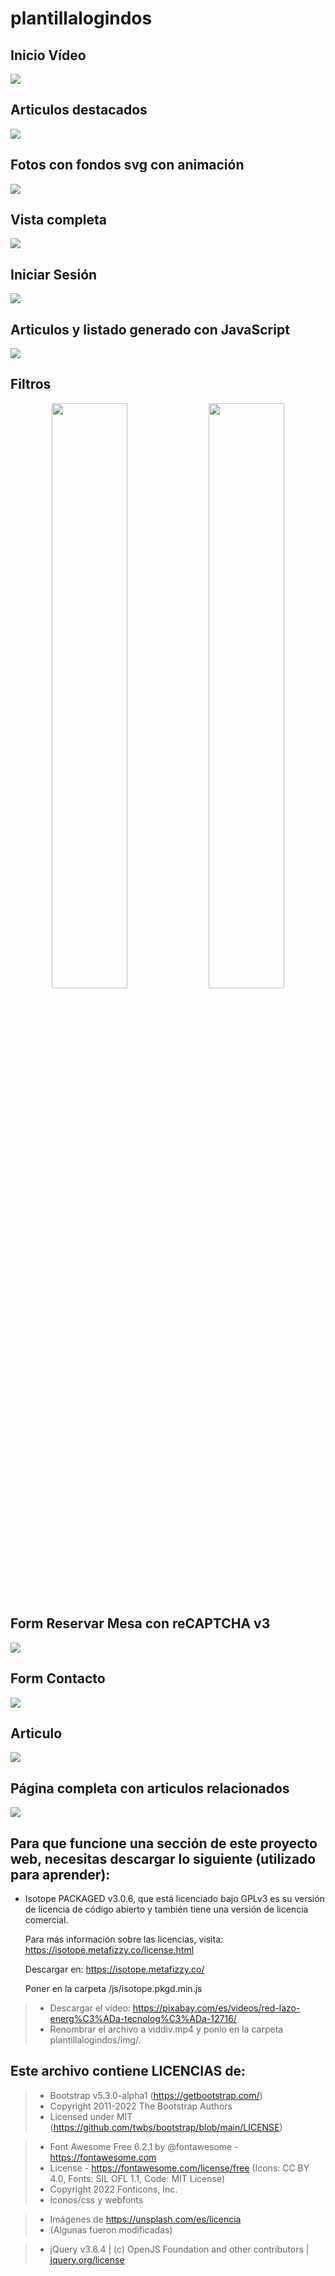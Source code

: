 # plantillalogindos

## Inicio Vídeo

<img src="./README/01inicio.png">

## Articulos destacados

<img src="./README/02principalarticulosdestacados.png">

## Fotos con fondos svg con animación

<img src="./README/03.png">

## Vista completa

<img src="./README/04completa.png">

## Iniciar Sesión

<img src="./README/05iniciosesion.png">

## Articulos y listado generado con JavaScript 

<img src="./README/06articulos.png">

## Filtros 

<div align="center">
<img src="./README/07articulosnieve.png" width="49%">
<img src="./README/08bosque.png" width="49%">
</div>

## Form Reservar Mesa con reCAPTCHA v3

<img src="./README/09reservamesa.png">

## Form Contacto

<img src="./README/10contacto.png">

## Articulo

<img src="./README/11articulo.png">

## Página completa con articulos relacionados

<img src="./README/12articulocompleto.png">

## Para que funcione una sección de este proyecto web, necesitas descargar lo siguiente (utilizado para aprender):

- Isotope PACKAGED v3.0.6, que está licenciado bajo GPLv3 es su versión de licencia de código abierto y también tiene una versión de licencia comercial.

    Para más información sobre las licencias, visita: https://isotope.metafizzy.co/license.html

    Descargar en: https://isotope.metafizzy.co/

    Poner en la carpeta /js/isotope.pkgd.min.js

> - Descargar el vídeo: https://pixabay.com/es/videos/red-lazo-energ%C3%ADa-tecnolog%C3%ADa-12716/
> - Renombrar el archivo a viddiv.mp4 y ponlo en la carpeta plantillalogindos/img/.

## Este archivo contiene LICENCIAS de:

> * Bootstrap  v5.3.0-alpha1 (https://getbootstrap.com/)
> * Copyright 2011-2022 The Bootstrap Authors
> * Licensed under MIT (https://github.com/twbs/bootstrap/blob/main/LICENSE)


> * Font Awesome Free 6.2.1 by @fontawesome - https://fontawesome.com
> * License - https://fontawesome.com/license/free (Icons: CC BY 4.0, Fonts: SIL OFL 1.1, Code: MIT License)
> * Copyright 2022 Fonticons, Inc.
> * iconos/css y webfonts

> * Imágenes de https://unsplash.com/es/licencia
> * (Algunas fueron modificadas)

> * jQuery v3.6.4 | (c) OpenJS Foundation and other contributors | [jquery.org/license](https://jquery.com/license/)
